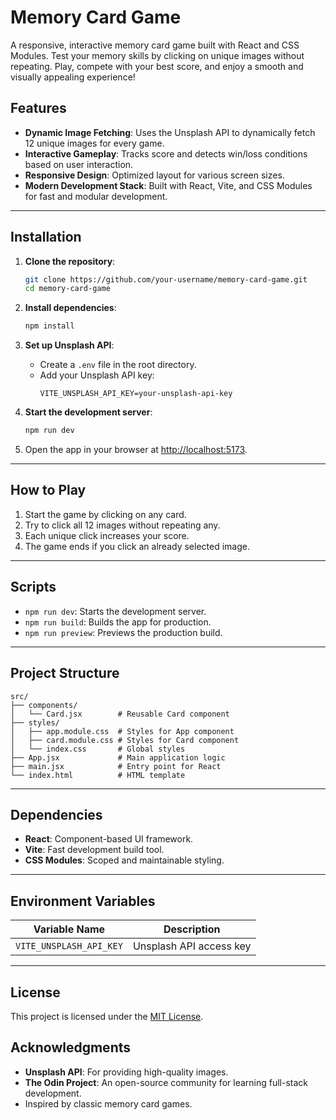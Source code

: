 # Memory Card Game

A responsive, interactive memory card game built with React and CSS Modules. Test your memory skills by clicking on unique images without repeating. Play, compete with your best score, and enjoy a smooth and visually appealing experience!

## Features

- **Dynamic Image Fetching**: Uses the Unsplash API to dynamically fetch 12 unique images for every game.
- **Interactive Gameplay**: Tracks score and detects win/loss conditions based on user interaction.
- **Responsive Design**: Optimized layout for various screen sizes.
- **Modern Development Stack**: Built with React, Vite, and CSS Modules for fast and modular development.

---

## Installation

1. **Clone the repository**:

   ```bash
   git clone https://github.com/your-username/memory-card-game.git
   cd memory-card-game
   ```

2. **Install dependencies**:

   ```bash
   npm install
   ```

3. **Set up Unsplash API**:

   - Create a `.env` file in the root directory.
   - Add your Unsplash API key:
     ```env
     VITE_UNSPLASH_API_KEY=your-unsplash-api-key
     ```

4. **Start the development server**:

   ```bash
   npm run dev
   ```

5. Open the app in your browser at [http://localhost:5173](http://localhost:5173).

---

## How to Play

1. Start the game by clicking on any card.
2. Try to click all 12 images without repeating any.
3. Each unique click increases your score.
4. The game ends if you click an already selected image.

---

## Scripts

- `npm run dev`: Starts the development server.
- `npm run build`: Builds the app for production.
- `npm run preview`: Previews the production build.

---

## Project Structure

```plaintext
src/
├── components/
│   └── Card.jsx        # Reusable Card component
├── styles/
│   ├── app.module.css  # Styles for App component
│   ├── card.module.css # Styles for Card component
│   └── index.css       # Global styles
├── App.jsx             # Main application logic
├── main.jsx            # Entry point for React
└── index.html          # HTML template
```

---

## Dependencies

- **React**: Component-based UI framework.
- **Vite**: Fast development build tool.
- **CSS Modules**: Scoped and maintainable styling.

---

## Environment Variables

| Variable Name           | Description             |
| ----------------------- | ----------------------- |
| `VITE_UNSPLASH_API_KEY` | Unsplash API access key |

---

## License

This project is licensed under the [MIT License](LICENSE).

## Acknowledgments

- **Unsplash API**: For providing high-quality images.
- **The Odin Project**: An open-source community for learning full-stack development.
- Inspired by classic memory card games.
